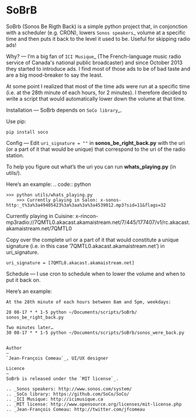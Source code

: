 SoBrB
===
SoBrb (Sonos Be Rigth Back) is a simple python project that, in conjonction with a scheduler (e.g. CRON), lowers `Sonos speakers`_ volume at a specific time and then puts it back to the level it used to be. Useful for skipping radio ads!

Why?
—
I’m a big fan of `ICI Musique`_ (The French-language music radio service of Canada's national public broadcaster) and since October 2013 they started to introduce ads. I find most of those ads to be of bad taste and are a big mood-breaker to say the least.

At some point I realized that most of the time ads were run at a specific time (i.e. at the 28th minute of each hours, for 2 minutes). I therefore decided to write a script that would automatically lower down the volume at that time.

Installation
—
SoBrb depends on `SoCo library`_.

Use pip:

``pip install soco``

Config
—
Edit ``uri_signature = ""`` in **sonos_be_right_back.py** with the uri (or a part of it that would be unique) that correspond to the uri of the radio station.

To help you figure out what’s the uri you can run  **whats_playing.py** (in utils/).

Here’s an example:
.. code:: python

    >>> python utils/whats_playing.py
		>>> Currently playing in Salon: x-sonos-http:_t%3a%3a49405423%3a%3aa%3a%3a4539012.mp3?sid=11&flags=32
Currently playing in Cuisine: x-rincon-mp3radio://7QMTL0.akacast.akamaistream.net/7/445/177407/v1/rc.akacast.akamaistream.net/7QMTL0

Copy over the complete url or a part of it that would constitute a unique signature (i.e. in this case ’7QMTL0.akacast.akamaistream.net’) in uri_signature.

``uri_signature = [7QMTL0.akacast.akamaistream.net]``

Schedule
—
I use cron to schedule when to lower the volume and when to put it back on.

Here’s an example:
````
At the 28th minute of each hours between 8am and 5pm, weekdays:

28 08-17 * * 1-5 python ~/Documents/scripts/SoBrb/
sonos_be_right_back.py

Two minutes later…
30 08-17 * * 1-5 python ~/Documents/scripts/SoBrb/sonos_were_back.py


Author
—
`Jean-François Comeau`_, UI/UX designer

Licence
—
SoBrb is released under the `MIT license`_.

.. _Sonos speakers: http://www.sonos.com/system/
.. _SoCo library: https://github.com/SoCo/SoCo/
.. _ICI Musique: http://icimusique.ca
.. _MIT license: http://www.opensource.org/licenses/mit-license.php
.. _Jean-François Comeau: http://twitter.com/jfcomeau

